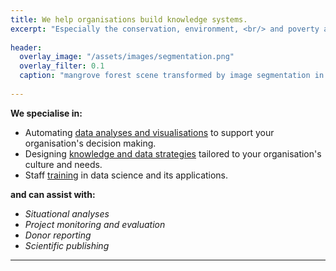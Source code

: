 ```yaml
---
title: We help organisations build knowledge systems.
excerpt: "Especially the conservation, environment, <br/> and poverty alleviation sectors."
 
header:
  overlay_image: "/assets/images/segmentation.png"
  overlay_filter: 0.1
  caption: "mangrove forest scene transformed by image segmentation in R"
  
---
```

 


**We specialise in:**

- Automating [data analyses and visualisations](analysis_visualisation.md) to support your organisation's decision making.
- Designing [knowledge and data strategies](knowledge.md) tailored to your organisation's culture and needs.
- Staff [training](training.md) in data science and its applications.

**and can assist with:**

- *Situational analyses*
- *Project monitoring and evaluation*
- *Donor reporting*
- *Scientific publishing*


----







